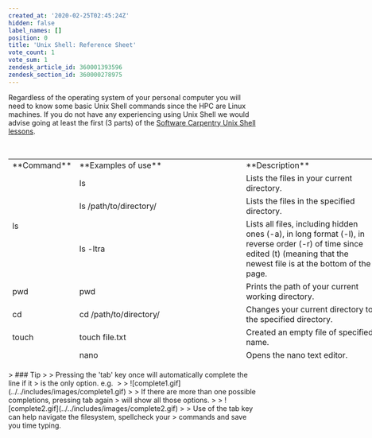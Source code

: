 ```yaml
---
created_at: '2020-02-25T02:45:24Z'
hidden: false
label_names: []
position: 0
title: 'Unix Shell: Reference Sheet'
vote_count: 1
vote_sum: 1
zendesk_article_id: 360001393596
zendesk_section_id: 360000278975
---
```


Regardless of the operating system of your personal computer you will
need to know some basic Unix Shell commands since the HPC are Linux
machines. If you do not have any experiencing using Unix Shell we would
advise going at least the first (3 parts) of the [Software Carpentry
Unix Shell lessons](http://swcarpentry.github.io/shell-novice/).

 

<table style="height: 410px; width: 746px;">
<tbody>
<tr>
<td style="width: 66px;">
**Command**

</td>
<td style="width: 400.317px;">
**Examples of use**

</td>
<td style="width: 416.683px;">
**Description**

</td>
</tr>
<tr>
<td style="width: 66px;" rowspan="3">
ls

</td>
<td style="width: 400.317px;">
ls

</td>
<td style="width: 416.683px;">
Lists the files in your current directory.

</td>
</tr>
<tr>
<td style="width: 400.317px;">
ls /path/to/directory/

</td>
<td style="width: 416.683px;">
Lists the files in the specified directory.

</td>
</tr>
<tr>
<td style="width: 400.317px;">
ls -ltra

</td>
<td style="width: 416.683px;">
Lists all files, including hidden ones (-a), in long format (-l), in
reverse order (-r) of time since edited (t) (meaning that the newest
file is at the bottom of the page.

</td>
</tr>
<tr>
<td style="width: 66px;">
pwd

</td>
<td style="width: 400.317px;">
pwd

</td>
<td style="width: 416.683px;">
Prints the path of your current working directory.

</td>
</tr>
<tr>
<td style="width: 66px;">
cd

</td>
<td style="width: 400.317px;">
cd /path/to/directory/

</td>
<td style="width: 416.683px;">
Changes your current directory to the specified directory.

</td>
</tr>
<tr>
<td style="width: 66px;">
touch

</td>
<td style="width: 400.317px;">
touch file.txt

</td>
<td style="width: 416.683px;">
Created an empty file of specified name.

</td>
</tr>
<tr>
<td style="width: 66px;" rowspan="2">
nano

</td>
<td style="width: 400.317px;">
nano

</td>
<td style="width: 416.683px;">
Opens the nano text editor.

</td>
</tr>
<tr>
<td style="width: 400.317px;">
nano file.txt

</td>
<td style="width: 416.683px;">
Opens the specified file in the nano text editor.

</td>
</tr>
<tr>
<td style="width: 66px;" rowspan="2">
head

</td>
<td style="width: 400.317px;">
head file.txt

</td>
<td style="width: 416.683px;">
Prints the top <dfn class="dictionary-of-numbers">10 lines of the
</dfn>specified file.

</td>
</tr>
<tr>
<td style="width: 400.317px;">
head -n <dfn class="dictionary-of-numbers">2 file</dfn>.txt

</td>
<td style="width: 416.683px;">
Prints the top n lines of the specified file (in this case 2).

</td>
</tr>
<tr>
<td style="width: 66px;" rowspan="2">
tail

</td>
<td style="width: 400.317px;">
tail file.txt

</td>
<td style="width: 416.683px;">
Prints the bottom <dfn class="dictionary-of-numbers">10 lines of the
</dfn>specified file.

</td>
</tr>
<tr>
<td style="width: 400.317px;">
tail -n <dfn class="dictionary-of-numbers">2 file</dfn>.txt

</td>
<td style="width: 416.683px;">
Prints the bottom n lines of the specified file (in this case 2).

</td>
</tr>
<tr>
<td style="width: 66px;" rowspan="3">
mv

</td>
<td style="width: 400.317px;">
mv file.txt newname.txt

</td>
<td style="width: 416.683px;">
rename the file.

</td>
</tr>
<tr>
<td style="width: 400.317px;">
mv file.txt /path/to/destination/

</td>
<td style="width: 416.683px;">
Move the file to the specified directory.

</td>
</tr>
<tr>
<td style="width: 400.317px;">
mv -r directory/ /path/to/destination/

</td>
<td style="width: 416.683px;">
Recursively move the directory and all contained files and directories
to the specified path.

</td>
</tr>
<tr>
<td style="width: 66px;" rowspan="3">
cp

</td>
<td style="width: 400.317px;">
cp file.txt /path/to/destination/

</td>
<td style="width: 416.683px;">
Make a copy of the file in the specified directory.

</td>
</tr>
<tr>
<td style="width: 400.317px;">
cp file.txt /path/to/destination/newname.txt

</td>
<td style="width: 416.683px;">
Make a copy of the file in the specified directory with the specified
name.

</td>
</tr>
<tr>
<td style="width: 400.317px;">
cp -r directory/ /path/to/destination/

</td>
<td style="width: 416.683px;">
Recursively copy all files and directories of a directory to the
specified location.

</td>
</tr>
<tr>
<td style="width: 66px;" rowspan="2">
rm

</td>
<td style="width: 400.317px;">
rm file.txt

</td>
<td style="width: 416.683px;">
Delete the specified file.

</td>
</tr>
<tr>
<td style="width: 400.317px;">
rm -r directory/

</td>
<td style="width: 416.683px;">
Recursively delete the files and directories of the specified directory.

</td>
</tr>
<tr>
<td style="width: 66px;">
mkdir

</td>
<td style="width: 400.317px;">
mkdir directory

</td>
<td style="width: 416.683px;">
Create a directory of the specified name.

</td>
</tr>
<tr>
<td style="width: 66px;">
man

</td>
<td style="width: 400.317px;">
man ls

</td>
<td style="width: 416.683px;">
Bring up the manual of a command (in this case ls).

</td>
</tr>
</tbody>
</table>
> ### Tip
>
> Pressing the 'tab' key once will automatically complete the line if it
> is the only option. e.g. 
>
> ![complete1.gif](../../includes/images/complete1.gif)
>
> If there are more than one possible completions, pressing tab again
> will show all those options.
>
> ![complete2.gif](../../includes/images/complete2.gif)
>
> Use of the tab key can help navigate the filesystem, spellcheck your
> commands and save you time typing.

